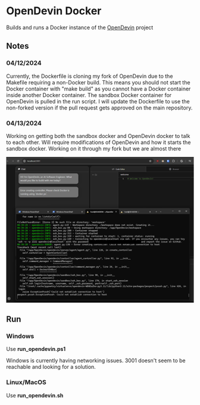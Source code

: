 # OpenDevin Docker

Builds and runs a Docker instance of the [OpenDevin](https://github.com/OpenDevin/OpenDevin) project

## Notes

### 04/12/2024
Currently, the Dockerfile is cloning my fork of OpenDevin due to the Makefile requiring a non-Docker build. This means you should not start the Docker container with "make build" as you cannot have a Docker container inside another Docker container. The sandbox Docker container for OpenDevin is pulled in the run script. I will update the Dockerfile to use the non-forked version if the pull request gets approved on the main repository.

### 04/13/2024
Working on getting both the sandbox docker and OpenDevin docker to talk to each other. Will require modifications of OpenDevin and how it starts the sandbox docker. Working on it through my fork but we are almost there

![Almost 04132024](assets/almost04132024.png)

## Run

### Windows
Use **run_opendevin.ps1**

Windows is currently having networking issues. 3001 doesn't seem to be reachable and looking for a solution.

### Linux/MacOS
Use **run_opendevin.sh**

